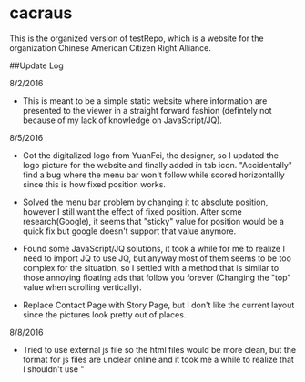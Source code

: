 # cacraus

This is the organized version of testRepo, which is a website for the organization Chinese American Citizen Right Alliance.

##Update Log

8/2/2016
- This is meant to be a simple static website where information are presented to the viewer in a straight forward fashion (defintely not because of my lack of knowledge on JavaScript/JQ).

8/5/2016
- Got the digitalized logo from YuanFei, the designer, so I updated the logo picture for the website and finally added in tab icon. "Accidentally" find a bug where the menu bar won't follow while scored horizontallly since this is how fixed position works.

- Solved the menu bar problem by changing it to absolute position, however I still want the effect of fixed position. After some research(Google), it seems that "sticky" value for position would be a quick fix but google doesn't support that value anymore.

- Found some JavaScript/JQ solutions, it took a while for me to realize I need to import JQ to use JQ, but anyway most of them seems to be too complex for the situation, so I settled with a method that is similar to those annoying floating ads that follow you forever (Changing the "top" value when scrolling vertically).

- Replace Contact Page with Story Page, but I don't like the current layout since the pictures look pretty out of places.

8/8/2016
- Tried to use external js file so the html files would be more clean, but the format for js files are unclear online and it took me a while to realize that I shouldn't use "<script>" in a js file, at least that was the case for Chrome.

- Found a bug/decide flaw that div would overlap which destoryed my formating, an easy fix would be making everything float left which I doubted would be optimal.

8/9/2016
- Add slidshow feature to storypage.html

8/15/2016
- Add a storypageFAKE.html since I am still waiting for the story that is "promised".

- Update the phone number for all pages.

- Add more photos.

- Change the layout of storypageFAKE and I am going to do all the editing on storypageFAKE until I get the story.

8/16/2016
- I changed my mind so the storypageFAKE will be fake forever, and it will the alternative layout for storypage that I don't like.

- After some researching, I decide to make a grid-like format to display the pictures and texts in storypage, which takes longer than I have expected.

- I do some adjust with the font and title for every page, and realize my gramma is over the place in this little README. Going to put this website live on CACRAUS.ORG

- It is live on CACRAUS.ORG and CACRAUS.COM is linked to CACRAUS.ORG